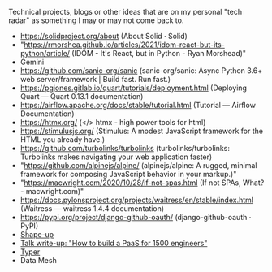 Technical projects, blogs or other ideas that are on my personal "tech radar" as something I may or may not come back to.

- https://solidproject.org/about (About Solid · Solid)
- "https://rmorshea.github.io/articles/2021/idom-react-but-its-python/article/ (IDOM - It's React, but in Python - Ryan Morshead)"
- Gemini
- https://github.com/sanic-org/sanic (sanic-org/sanic: Async Python 3.6+ web server/framework | Build fast. Run fast.)
- https://pgjones.gitlab.io/quart/tutorials/deployment.html (Deploying Quart — Quart 0.13.1 documentation)
- https://airflow.apache.org/docs/stable/tutorial.html (Tutorial — Airflow Documentation)
- https://htmx.org/ (</> htmx - high power tools for html)
- https://stimulusjs.org/ (Stimulus: A modest JavaScript framework for the HTML you already have.)
- https://github.com/turbolinks/turbolinks (turbolinks/turbolinks: Turbolinks makes navigating your web application faster)
- "https://github.com/alpinejs/alpine/ (alpinejs/alpine: A rugged, minimal framework for composing JavaScript behavior in your markup.)"
- "https://macwright.com/2020/10/28/if-not-spas.html (If not SPAs, What? - macwright.com)"
- https://docs.pylonsproject.org/projects/waitress/en/stable/index.html (Waitress — waitress 1.4.4 documentation)
- https://pypi.org/project/django-github-oauth/ (django-github-oauth · PyPI)
- [Shape-up](https://basecamp.com/shapeup/shape-up.pdf)
- [Talk write-up: "How to build a PaaS for 1500 engineers"](https://srvaroa.github.io/paas/infrastructure/platform/kubernetes/cloud/2020/01/02/talk-how-to-build-a-paas-for-1500-engineers.html)
- [Typer](https://typer.tiangolo.com/)
- Data Mesh

